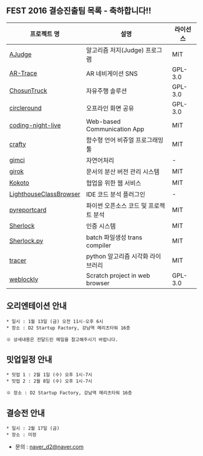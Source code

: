 ## FEST 2016 결승진출팀 목록 - 축하합니다!!

프로젝트 명| 설명 | 라이선스
----|----|----
[AJudge](https://github.com/AJudge-team/Ajudge)|알고리즘 저지(Judge) 프로그램|MIT
[AR-Trace](https://github.com/siosio34/AR-Trace)|AR 네비게이션 SNS|GPL-3.0
[ChosunTruck](https://github.com/bethesirius/ChosunTruck)|자유주행 솔루션|GPL-3.0
[circleround](https://github.com/huujee/circleround)|오프라인 화면 공유|GPL-3.0
[coding-night-live](https://github.com/punkyoon/coding-night-live)|Web-based Communication App|MIT
[crafty](https://github.com/PJunhyuk/crafty)|함수형 언어 비쥬얼 프로그래밍 툴|MIT
[gimci](https://github.com/gimci/gimci)|자연어처리|-
[girok](https://github.com/seokju-na/girok.git)|문서의 분산 버전 관리 시스템|MIT
[Kokoto](https://github.com/hatamake/kokoto)|협업을 위한 웹 서비스|MIT
[LighthouseClassBrowser](https://github.com/Red-Portal/LighthouseClassBrowser)|IDE 코드 분석 플러그인|-
[pyreportcard](https://github.com/mingrammer/pyreportcard)|파이썬 오픈소스 코드 및 프로젝트 분석|MIT
[Sherlock](https://github.com/mjkim610/sherlock)|인증 시스템|MIT
[Sherlock.py](https://github.com/Luavis/sherlock)|batch 파일생성 trans compiler|MIT
[tracer](https://github.com/sn0wle0pard/tracer)|python 알고리즘 시각화 라이브러리|MIT
[weblockly](https://github.com/lawrence-kaybob/weblockly)|Scratch project in web browser |GPL-3.0

## 오리엔테이션 안내

```
* 일시 : 1월 13일 (금) 오전 11시-오후 6시
* 장소 : D2 Startup Factory, 강남역 메리츠타워 16층

※ 상세내용은 전달드린 메일을 참고해주시기 바랍니다.
```

## 밋업일정  안내
```
* 밋업 1 : 2월 1일 (수) 오후 1시-7시
* 밋업 2 : 2월 8일 (수) 오후 1시-7시

※ 장소 : D2 Startup Factory, 강남역 메리츠타워 16층
```

## 결승전 안내
```
* 일시 : 2월 17일 (금)
* 장소 : 미정
```

* 문의 : naver_d2@naver.com
